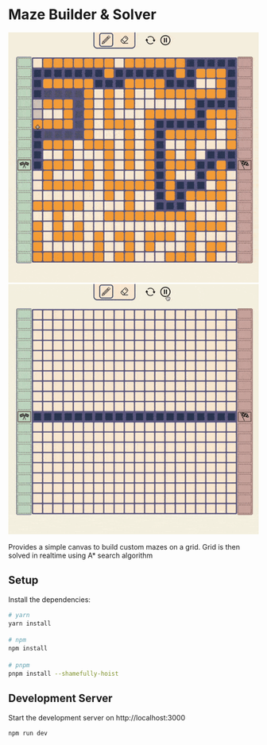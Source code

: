 # Maze Builder & Solver

![Alt Text](assets/tut1.gif)
![Alt Text](assets/tut2.gif)

Provides a simple canvas to build custom mazes on a grid. Grid is then solved in realtime using A* search algorithm

## Setup

Install the dependencies:

```bash
# yarn
yarn install

# npm
npm install

# pnpm
pnpm install --shamefully-hoist
```

## Development Server

Start the development server on http://localhost:3000

```bash
npm run dev
```

